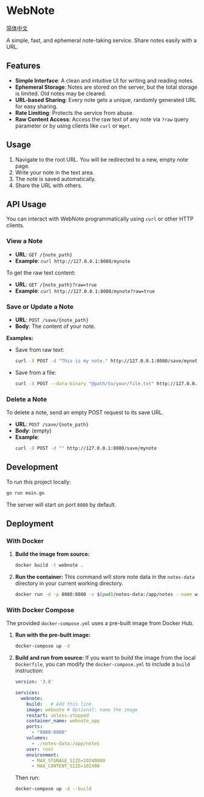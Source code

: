# WebNote

[简体中文](README_zh.md)

A simple, fast, and ephemeral note-taking service. Share notes easily with a URL.

## Features

- **Simple Interface**: A clean and intuitive UI for writing and reading notes.
- **Ephemeral Storage**: Notes are stored on the server, but the total storage is limited. Old notes may be cleared.
- **URL-based Sharing**: Every note gets a unique, randomly generated URL for easy sharing.
- **Rate Limiting**: Protects the service from abuse.
- **Raw Content Access**: Access the raw text of any note via `?raw` query parameter or by using clients like `curl` or `Wget`.

## Usage

1.  Navigate to the root URL. You will be redirected to a new, empty note page.
2.  Write your note in the text area.
3.  The note is saved automatically.
4.  Share the URL with others.

## API Usage

You can interact with WebNote programmatically using `curl` or other HTTP clients.

### View a Note

-   **URL**: `GET /{note_path}`
-   **Example**: `curl http://127.0.0.1:8080/mynote`

To get the raw text content:

-   **URL**: `GET /{note_path}?raw=true`
-   **Example**: `curl http://127.0.0.1:8080/mynote?raw=true`

### Save or Update a Note

-   **URL**: `POST /save/{note_path}`
-   **Body**: The content of your note.

**Examples:**

-   Save from raw text:
    ```bash
    curl -X POST -d "This is my note." http://127.0.0.1:8080/save/mynote
    ```
-   Save from a file:
    ```bash
    curl -X POST --data-binary "@path/to/your/file.txt" http://127.0.0.1:8080/save/mynote
    ```

### Delete a Note

To delete a note, send an empty POST request to its save URL.

-   **URL**: `POST /save/{note_path}`
-   **Body**: (empty)
-   **Example**:
    ```bash
    curl -X POST -d "" http://127.0.0.1:8080/save/mynote
    ```

## Development

To run this project locally:

```bash
go run main.go
```

The server will start on port `8080` by default.

## Deployment

### With Docker

1.  **Build the image from source:**
    ```bash
    docker build -t webnote .
    ```

2.  **Run the container:**
    This command will store note data in the `notes-data` directory in your current working directory.
    ```bash
    docker run -d -p 8080:8080 -v $(pwd)/notes-data:/app/notes --name webnote_app webnote
    ```

### With Docker Compose

The provided `docker-compose.yml` uses a pre-built image from Docker Hub.

1.  **Run with the pre-built image:**
    ```bash
    docker-compose up -d
    ```

2.  **Build and run from source:**
    If you want to build the image from the local `Dockerfile`, you can modify the `docker-compose.yml` to include a `build` instruction:
    ```yaml
    version: '3.8'

    services:
      webnote:
        build: . # Add this line
        image: webnote # Optional: name the image
        restart: unless-stopped
        container_name: webnote_app
        ports:
          - "8080:8080"
        volumes:
          - ./notes-data:/app/notes
        user: root
        environment:
          - MAX_STORAGE_SIZE=10240000
          - MAX_CONTENT_SIZE=102400
    ```
    Then run:
    ```bash
    docker-compose up -d --build
    ```